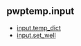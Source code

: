 ## pwptemp.input ##

* [input.temp_dict](https://github.com/pro-well-plan/pwptemp/blob/master/docs/pwptemp.input.temp_dict.md)
* [input.set_well](https://github.com/pro-well-plan/pwptemp/blob/master/docs/pwptemp.input.set_well.md)